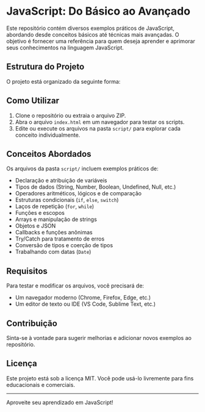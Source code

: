 # JavaScript: Do Básico ao Avançado

Este repositório contém diversos exemplos práticos de JavaScript, abordando desde conceitos básicos até técnicas mais avançadas. O objetivo é fornecer uma referência para quem deseja aprender e aprimorar seus conhecimentos na linguagem JavaScript.

## Estrutura do Projeto

O projeto está organizado da seguinte forma:


## Como Utilizar

1. Clone o repositório ou extraia o arquivo ZIP.
2. Abra o arquivo `index.html` em um navegador para testar os scripts.
3. Edite ou execute os arquivos na pasta `script/` para explorar cada conceito individualmente.

## Conceitos Abordados

Os arquivos da pasta `script/` incluem exemplos práticos de:
- Declaração e atribuição de variáveis
- Tipos de dados (String, Number, Boolean, Undefined, Null, etc.)
- Operadores aritméticos, lógicos e de comparação
- Estruturas condicionais (`if`, `else`, `switch`)
- Laços de repetição (`for`, `while`)
- Funções e escopos
- Arrays e manipulação de strings
- Objetos e JSON
- Callbacks e funções anônimas
- Try/Catch para tratamento de erros
- Conversão de tipos e coerção de tipos
- Trabalhando com datas (`Date`)

## Requisitos

Para testar e modificar os arquivos, você precisará de:
- Um navegador moderno (Chrome, Firefox, Edge, etc.)
- Um editor de texto ou IDE (VS Code, Sublime Text, etc.)

## Contribuição

Sinta-se à vontade para sugerir melhorias e adicionar novos exemplos ao repositório.

## Licença

Este projeto está sob a licença MIT. Você pode usá-lo livremente para fins educacionais e comerciais.

---

Aproveite seu aprendizado em JavaScript!

